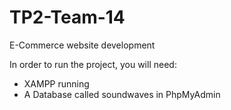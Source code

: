 # TP2-Team-14

E-Commerce website development

In order to run the project, you will need: 
- XAMPP running 
- A Database called soundwaves in PhpMyAdmin

